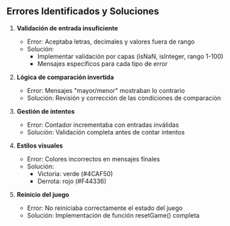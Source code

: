 ## Errores Identificados y Soluciones

1. **Validación de entrada insuficiente**
   - Error: Aceptaba letras, decimales y valores fuera de rango
   - Solución: 
     - Implementar validación por capas (isNaN, isInteger, rango 1-100)
     - Mensajes específicos para cada tipo de error

2. **Lógica de comparación invertida**
   - Error: Mensajes "mayor/menor" mostraban lo contrario
   - Solución: Revisión y corrección de las condiciones de comparación

3. **Gestión de intentos**
   - Error: Contador incrementaba con entradas inválidas
   - Solución: Validación completa antes de contar intentos

4. **Estilos visuales**
   - Error: Colores incorrectos en mensajes finales
   - Solución: 
     - Victoria: verde (#4CAF50)
     - Derrota: rojo (#F44336)

5. **Reinicio del juego**
   - Error: No reiniciaba correctamente el estado del juego
   - Solución: Implementación de función resetGame() completa
